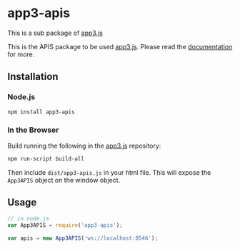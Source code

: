 # app3-apis

This is a sub package of [app3.js][repo]

This is the APIS package to be used [app3.js][repo].
Please read the [documentation][docs] for more.

## Installation

### Node.js

```bash
npm install app3-apis
```

### In the Browser

Build running the following in the [app3.js][repo] repository:

```bash
npm run-script build-all
```

Then include `dist/app3-apis.js` in your html file.
This will expose the `App3APIS` object on the window object.


## Usage

```js
// in node.js
var App3APIS = require('app3-apis');

var apis = new App3APIS('ws://localhost:8546');
```


[docs]: https://app3js.readthedocs.io/en/latest
[repo]: https://github.com/APIS-Platform/app3.js


